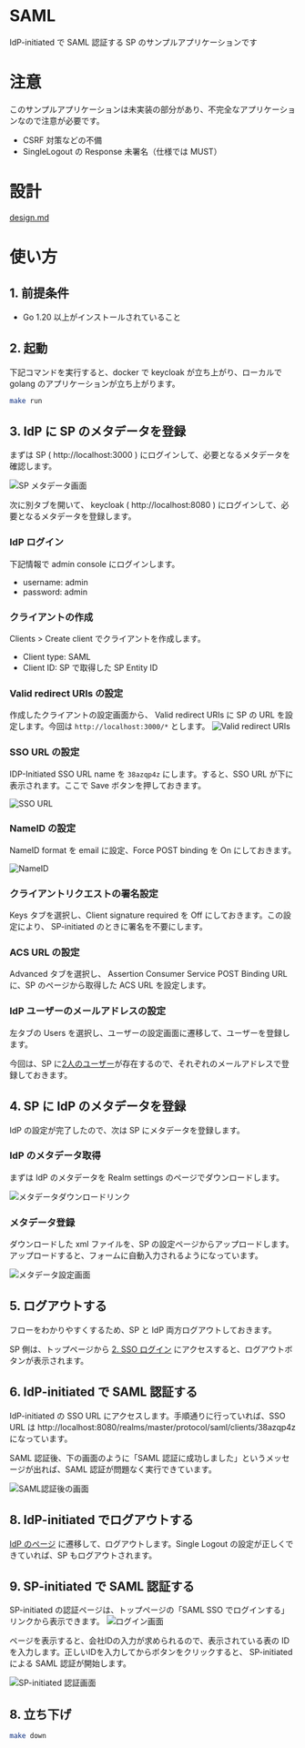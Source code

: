 # SAML
IdP-initiated で SAML 認証する SP のサンプルアプリケーションです

# 注意
このサンプルアプリケーションは未実装の部分があり、不完全なアプリケーションなので注意が必要です。

- CSRF 対策などの不備
- SingleLogout の Response 未署名（仕様では MUST）

# 設計
[design.md](https://github.com/ksrnnb/saml-impl/blob/main/design.md)

# 使い方

## 1. 前提条件
- Go 1.20 以上がインストールされていること

## 2. 起動
下記コマンドを実行すると、docker で keycloak が立ち上がり、ローカルで golang のアプリケーションが立ち上がります。

```bash
make run
```

## 3. IdP に SP のメタデータを登録
まずは SP ( http://localhost:3000 ) にログインして、必要となるメタデータを確認します。

![SP メタデータ画面](https://user-images.githubusercontent.com/48155865/233210659-15f6b24e-e879-470f-a31a-3922fff65f25.png)


次に別タブを開いて、 keycloak ( http://localhost:8080 ) にログインして、必要となるメタデータを登録します。


### IdP ログイン
下記情報で admin console にログインします。

- username: admin
- password: admin

### クライアントの作成
Clients > Create client でクライアントを作成します。

- Client type: SAML
- Client ID: SP で取得した SP Entity ID

### Valid redirect URIs の設定
作成したクライアントの設定画面から、 Valid redirect URIs に SP の URL を設定します。今回は `http://localhost:3000/*` とします。
![Valid redirect URIs](https://user-images.githubusercontent.com/48155865/233211085-736267b9-24c4-40bd-bcc6-e4f58a6e6477.png)

### SSO URL の設定
IDP-Initiated SSO URL name を `38azqp4z` にします。すると、SSO URL が下に表示されます。ここで Save ボタンを押しておきます。

![SSO URL](https://user-images.githubusercontent.com/48155865/233210971-0852285a-8dd5-4e37-8f26-67062fd21164.png)


### NameID の設定
NameID format を email に設定、Force POST binding を On にしておきます。

![NameID](https://user-images.githubusercontent.com/48155865/233211385-4e30eac7-6ec0-4e42-a961-420bda21fabb.png)

### クライアントリクエストの署名設定
Keys タブを選択し、Client signature required を Off にしておきます。この設定により、 SP-initiated のときに署名を不要にします。

### ACS URL の設定
Advanced タブを選択し、 Assertion Consumer Service POST Binding URL に、SP のページから取得した ACS URL を設定します。

### IdP ユーザーのメールアドレスの設定
左タブの Users を選択し、ユーザーの設定画面に遷移して、ユーザーを登録します。

今回は、SP に[2人のユーザー](https://github.com/ksrnnb/saml-impl/blob/2f6d33898c1eedd37e0c7d8023c4a8c5563a96ef/model/user.go#L5-L11)が存在するので、それぞれのメールアドレスで登録しておきます。

## 4. SP に IdP のメタデータを登録
IdP の設定が完了したので、次は SP にメタデータを登録します。

### IdP のメタデータ取得
まずは IdP のメタデータを Realm settings のページでダウンロードします。

![メタデータダウンロードリンク](https://user-images.githubusercontent.com/48155865/202046891-6cb65962-2f36-442f-bb5e-30658eedf144.png)

### メタデータ登録
ダウンロードした xml ファイルを、SP の設定ページからアップロードします。アップロードすると、フォームに自動入力されるようになっています。

![メタデータ設定画面](https://user-images.githubusercontent.com/48155865/202049355-5959d732-c0d2-4a58-9a69-ef25bea09351.png)

## 5. ログアウトする
フローをわかりやすくするため、SP と IdP 両方ログアウトしておきます。

SP 側は、トップページから [2. SSO ログイン](http://localhost:3000/ssologin) にアクセスすると、ログアウトボタンが表示されます。

## 6. IdP-initiated で SAML 認証する
IdP-initiated の SSO URL にアクセスします。手順通りに行っていれば、SSO URL は http://localhost:8080/realms/master/protocol/saml/clients/38azqp4z になっています。

SAML 認証後、下の画面のように「SAML 認証に成功しました」というメッセージが出れば、SAML 認証が問題なく実行できています。

![SAML認証後の画面](https://user-images.githubusercontent.com/48155865/233212172-290d5b69-a97c-4d0d-a857-d1aecc4478a2.png)

## 8. IdP-initiated でログアウトする
[IdP のページ](http://localhost:8080/admin/master/console) に遷移して、ログアウトします。Single Logout の設定が正しくできていれば、SP もログアウトされます。

## 9. SP-initiated で SAML 認証する

SP-initiated の認証ページは、トップページの「SAML SSO でログインする」リンクから表示できます。
![ログイン画面](https://user-images.githubusercontent.com/48155865/234134503-760f3cb5-43a8-412c-aa18-688c764f2151.png)

ページを表示すると、会社IDの入力が求められるので、表示されている表の ID を入力します。正しいIDを入力してからボタンをクリックすると、 SP-initiated による SAML 認証が開始します。

![SP-initiated 認証画面](https://user-images.githubusercontent.com/48155865/234134609-38db58f6-6f56-4628-83e4-f7c1b4ad34be.png)

## 8. 立ち下げ

```bash
make down
```
